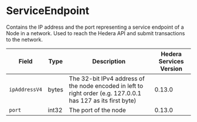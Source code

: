 # ServiceEndpoint

Contains the IP address and the port representing a service endpoint of a Node in a network. Used to reach the Hedera API and submit transactions to the network.

| Field         | Type  | Description                                                                                                   | Hedera Services Version |
| ------------- | ----- | ------------------------------------------------------------------------------------------------------------- | ----------------------- |
| `ipAddressV4` | bytes | The 32-bit IPv4 address of the node encoded in left to right order (e.g. 127.0.0.1 has 127 as its first byte) | 0.13.0                  |
| `port`        | int32 | The port of the node                                                                                          | 0.13.0                  |
